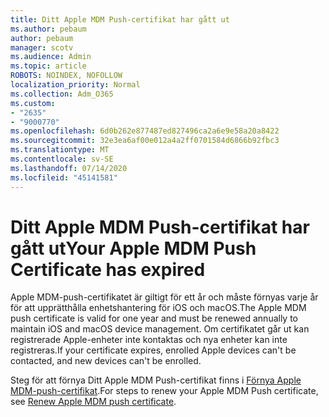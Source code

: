 ```yaml
---
title: Ditt Apple MDM Push-certifikat har gått ut
ms.author: pebaum
author: pebaum
manager: scotv
ms.audience: Admin
ms.topic: article
ROBOTS: NOINDEX, NOFOLLOW
localization_priority: Normal
ms.collection: Adm_O365
ms.custom:
- "2635"
- "9000770"
ms.openlocfilehash: 6d0b262e877487ed827496ca2a6e9e58a20a8422
ms.sourcegitcommit: 32e3ea6af00e012a4a2ff0701584d6866b92fbc3
ms.translationtype: MT
ms.contentlocale: sv-SE
ms.lasthandoff: 07/14/2020
ms.locfileid: "45141581"
---
```

# <a name="your-apple-mdm-push-certificate-has-expired"></a><span data-ttu-id="5226c-102">Ditt Apple MDM Push-certifikat har gått ut</span><span class="sxs-lookup"><span data-stu-id="5226c-102">Your Apple MDM Push Certificate has expired</span></span>

<span data-ttu-id="5226c-103">Apple MDM-push-certifikatet är giltigt för ett år och måste förnyas varje år för att upprätthålla enhetshantering för iOS och macOS.</span><span class="sxs-lookup"><span data-stu-id="5226c-103">The Apple MDM push certificate is valid for one year and must be renewed annually to maintain iOS and macOS device management.</span></span> <span data-ttu-id="5226c-104">Om certifikatet går ut kan registrerade Apple-enheter inte kontaktas och nya enheter kan inte registreras.</span><span class="sxs-lookup"><span data-stu-id="5226c-104">If your certificate expires, enrolled Apple devices can't be contacted, and new devices can't be enrolled.</span></span>

<span data-ttu-id="5226c-105">Steg för att förnya Ditt Apple MDM Push-certifikat finns i [Förnya Apple MDM-push-certifikat](https://docs.microsoft.com/intune/apple-mdm-push-certificate-get#renew-apple-mdm-push-certificate).</span><span class="sxs-lookup"><span data-stu-id="5226c-105">For steps to renew your Apple MDM Push certificate, see [Renew Apple MDM push certificate](https://docs.microsoft.com/intune/apple-mdm-push-certificate-get#renew-apple-mdm-push-certificate).</span></span>